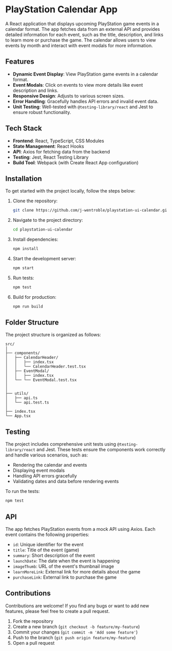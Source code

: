 
# PlayStation Calendar App

A React application that displays upcoming PlayStation game events in a calendar format. The app fetches data from an external API and provides detailed information for each event, such as the title, description, and links to learn more or purchase the game. The calendar allows users to view events by month and interact with event modals for more information.

## Features

- **Dynamic Event Display**: View PlayStation game events in a calendar format.
- **Event Modals**: Click on events to view more details like event description and links.
- **Responsive Design**: Adjusts to various screen sizes.
- **Error Handling**: Gracefully handles API errors and invalid event data.
- **Unit Testing**: Well-tested with `@testing-library/react` and Jest to ensure robust functionality.

## Tech Stack

- **Frontend**: React, TypeScript, CSS Modules
- **State Management**: React Hooks
- **API**: Axios for fetching data from the backend
- **Testing**: Jest, React Testing Library
- **Build Tool**: Webpack (with Create React App configuration)

## Installation

To get started with the project locally, follow the steps below:

1. Clone the repository:

   ```bash
   git clone https://github.com/j-wentroble/playstation-ui-calendar.git
   ```

2. Navigate to the project directory:

   ```bash
   cd playstation-ui-calendar
   ```

3. Install dependencies:

   ```bash
   npm install
   ```

4. Start the development server:

   ```bash
   npm start
   ```

5. Run tests:

   ```bash
   npm test
   ```

6. Build for production:

   ```bash
   npm run build
   ```

## Folder Structure

The project structure is organized as follows:

```
src/
│
├── components/
│   ├── CalendarHeader/
│   │   ├── index.tsx
│   │   └── CalendarHeader.test.tsx
│   ├── EventModal/
│   │   ├── index.tsx
│   └── └── EventModal.test.tsx
│   
│
├── utils/
│   ├── api.ts
│   └── api.test.ts
│
├── index.tsx
└── App.tsx
```

## Testing

The project includes comprehensive unit tests using `@testing-library/react` and Jest. These tests ensure the components work correctly and handle various scenarios, such as:

- Rendering the calendar and events
- Displaying event modals
- Handling API errors gracefully
- Validating dates and data before rendering events

To run the tests:

```bash
npm test
```

## API

The app fetches PlayStation events from a mock API using Axios. Each event contains the following properties:

- `id`: Unique identifier for the event
- `title`: Title of the event (game)
- `summary`: Short description of the event
- `launchDate`: The date when the event is happening
- `imageThumb`: URL of the event's thumbnail image
- `learnMoreLink`: External link for more details about the game
- `purchaseLink`: External link to purchase the game

## Contributions

Contributions are welcome! If you find any bugs or want to add new features, please feel free to create a pull request.

1. Fork the repository
2. Create a new branch (`git checkout -b feature/my-feature`)
3. Commit your changes (`git commit -m 'Add some feature'`)
4. Push to the branch (`git push origin feature/my-feature`)
5. Open a pull request
